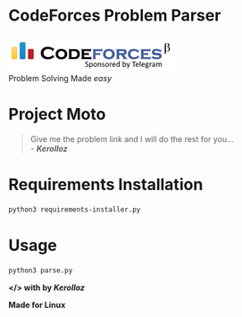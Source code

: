 <link rel="stylesheet" href="https://maxcdn.bootstrapcdn.com/bootstrap/3.3.7/css/bootstrap.min.css">

# CodeForces Problem Parser
![codeforces](codeforces-logo.png)
<br>
Problem Solving Made _easy_ 
# Project Moto
> Give me the problem link and I will do the rest for you... <br> - _**Kerolloz**_


# Requirements Installation
```bash
python3 requirements-installer.py
```

# Usage

```bash
python3 parse.py
```
<b> </> with <span class="glyphicon glyphicon-heart"></span> by _**Kerolloz**_

Made for Linux</b>
